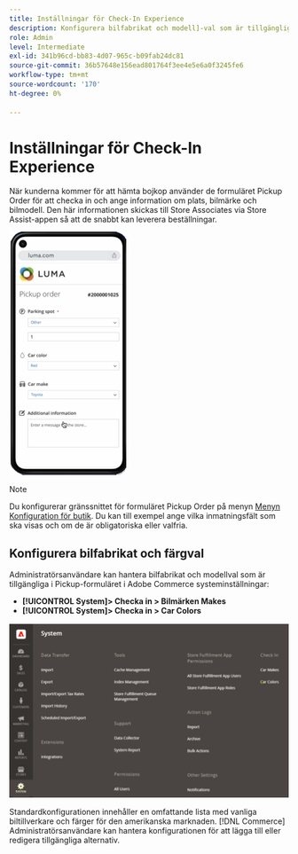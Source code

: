 ```yaml
---
title: Inställningar för Check-In Experience
description: Konfigurera bilfabrikat och modell]-val som är tillgängliga för att hindra kunder som hämtar bilar när de fyller i formuläret för hämtningsorder.
role: Admin
level: Intermediate
exl-id: 341b96cd-bb83-4d07-965c-b09fab24dc81
source-git-commit: 36b57648e156ead801764f3ee4e5e6a0f3245fe6
workflow-type: tm+mt
source-wordcount: '170'
ht-degree: 0%

---
```


# Inställningar för Check-In Experience

När kunderna kommer för att hämta bojkop använder de formuläret Pickup Order för att checka in och ange information om plats, bilmärke och bilmodell. Den här informationen skickas till Store Associates via Store Assist-appen så att de snabbt kan leverera beställningar.

![[!DNL Check-In Experience Car Make] och [!DNL Model] inställningar för urbside-hämtning](assets/checkin-system-settings-car-options.png)

>[!NOTE]
>
>Du konfigurerar gränssnittet för formuläret Pickup Order på menyn [Menyn Konfiguration för butik](merchant-store-configuration.md#configure-check-in-experience-interface-options). Du kan till exempel ange vilka inmatningsfält som ska visas och om de är obligatoriska eller valfria.


## Konfigurera bilfabrikat och färgval

Administratörsanvändare kan hantera bilfabrikat och modellval som är tillgängliga i Pickup-formuläret i Adobe Commerce systeminställningar:

- **[!UICONTROL System]> Checka in > Bilmärken Makes**
- **[!UICONTROL System]> Checka in > Car Colors**

![[!DNL Check-In Experience system configuration for curbside pickup]](assets/check-in-experience-system-config.png)

Standardkonfigurationen innehåller en omfattande lista med vanliga biltillverkare och färger för den amerikanska marknaden. [!DNL Commerce] Administratörsanvändare kan hantera konfigurationen för att lägga till eller redigera tillgängliga alternativ.
